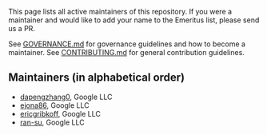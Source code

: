 This page lists all active maintainers of this repository. If you were a
maintainer and would like to add your name to the Emeritus list, please send us a
PR.

See [GOVERNANCE.md](https://github.com/grpc/grpc-community/blob/master/governance.md)
for governance guidelines and how to become a maintainer.
See [CONTRIBUTING.md](https://github.com/grpc/grpc-community/blob/master/CONTRIBUTING.md)
for general contribution guidelines.

## Maintainers (in alphabetical order)

- [dapengzhang0](https://github.com/dapengzhang0), Google LLC
- [ejona86](https://github.com/ejona86), Google LLC
- [ericgribkoff](https://github.com/ericgribkoff), Google LLC
- [ran-su](https://github.com/ran-su), Google LLC
